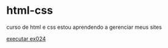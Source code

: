 # html-css
 curso de html e css
estou aprendendo a gerenciar meus sites

<a href ="https://github.com/henriquecesar0824/html-css/exercicios/ex024/tabela006.html">executar ex024</a>